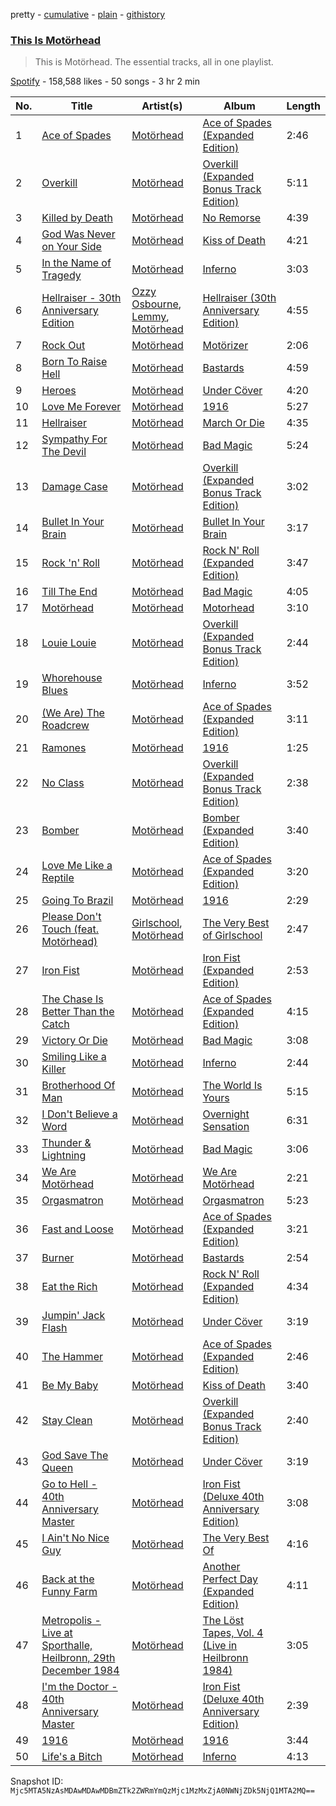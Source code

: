 pretty - [cumulative](/playlists/cumulative/37i9dQZF1DZ06evO0UHpXG.md) - [plain](/playlists/plain/37i9dQZF1DZ06evO0UHpXG) - [githistory](https://github.githistory.xyz/mackorone/spotify-playlist-archive/blob/main/playlists/plain/37i9dQZF1DZ06evO0UHpXG)

### [This Is Motörhead](https://open.spotify.com/playlist/37i9dQZF1DZ06evO0UHpXG)

> This is Motörhead\. The essential tracks, all in one playlist.

[Spotify](https://open.spotify.com/user/spotify) - 158,588 likes - 50 songs - 3 hr 2 min

| No. | Title | Artist(s) | Album | Length |
|---|---|---|---|---|
| 1 | [Ace of Spades](https://open.spotify.com/track/6EPRKhUOdiFSQwGBRBbvsZ) | [Motörhead](https://open.spotify.com/artist/1DFr97A9HnbV3SKTJFu62M) | [Ace of Spades \(Expanded Edition\)](https://open.spotify.com/album/3rxF05Aux0QTrN533Kjc91) | 2:46 |
| 2 | [Overkill](https://open.spotify.com/track/3Staqm5EYDnYBqcwuxrWjZ) | [Motörhead](https://open.spotify.com/artist/1DFr97A9HnbV3SKTJFu62M) | [Overkill \(Expanded Bonus Track Edition\)](https://open.spotify.com/album/5iw08epzFaKtmX3y2vRVU6) | 5:11 |
| 3 | [Killed by Death](https://open.spotify.com/track/4cuPWrSsjNLAkYRJwQLCzt) | [Motörhead](https://open.spotify.com/artist/1DFr97A9HnbV3SKTJFu62M) | [No Remorse](https://open.spotify.com/album/7sRhaLxwU2iUWuSBCNU5ba) | 4:39 |
| 4 | [God Was Never on Your Side](https://open.spotify.com/track/3zeQSYzaN9kLVypKWr6yUi) | [Motörhead](https://open.spotify.com/artist/1DFr97A9HnbV3SKTJFu62M) | [Kiss of Death](https://open.spotify.com/album/4syGSCBIzJWYQB15Msvn1y) | 4:21 |
| 5 | [In the Name of Tragedy](https://open.spotify.com/track/1DhCdQMyNLklKGxBheRFxL) | [Motörhead](https://open.spotify.com/artist/1DFr97A9HnbV3SKTJFu62M) | [Inferno](https://open.spotify.com/album/7jGmwdQeJQ7kZ8LN7uN4lD) | 3:03 |
| 6 | [Hellraiser \- 30th Anniversary Edition](https://open.spotify.com/track/7iD5t0YgWvIIrvZtw6IIxQ) | [Ozzy Osbourne](https://open.spotify.com/artist/6ZLTlhejhndI4Rh53vYhrY), [Lemmy](https://open.spotify.com/artist/0bmuibaBeiMxAqN2HwUqhd), [Motörhead](https://open.spotify.com/artist/1DFr97A9HnbV3SKTJFu62M) | [Hellraiser \(30th Anniversary Edition\)](https://open.spotify.com/album/3pn1WoMZ18F0Mn2qfWx4Cq) | 4:55 |
| 7 | [Rock Out](https://open.spotify.com/track/4cEBku3RXce9XiDlNU6WaU) | [Motörhead](https://open.spotify.com/artist/1DFr97A9HnbV3SKTJFu62M) | [Motörizer](https://open.spotify.com/album/35j1gGsSSnTWtOqnRI18hT) | 2:06 |
| 8 | [Born To Raise Hell](https://open.spotify.com/track/7Ei4LhQ8BeTfjsPY7FINZS) | [Motörhead](https://open.spotify.com/artist/1DFr97A9HnbV3SKTJFu62M) | [Bastards](https://open.spotify.com/album/0mtmu4b5dw2dYlrAyjGQa7) | 4:59 |
| 9 | [Heroes](https://open.spotify.com/track/1WE1WsxSqVofH8ugxJkc0c) | [Motörhead](https://open.spotify.com/artist/1DFr97A9HnbV3SKTJFu62M) | [Under Cöver](https://open.spotify.com/album/2k92YJRQpz64koEILL4DUs) | 4:20 |
| 10 | [Love Me Forever](https://open.spotify.com/track/7akyedgeVgZeT6oD77nyHn) | [Motörhead](https://open.spotify.com/artist/1DFr97A9HnbV3SKTJFu62M) | [1916](https://open.spotify.com/album/6mvrfjdgSvwcDXhxyVjWTx) | 5:27 |
| 11 | [Hellraiser](https://open.spotify.com/track/65JrmVnWM5KzM1WrXIY0tI) | [Motörhead](https://open.spotify.com/artist/1DFr97A9HnbV3SKTJFu62M) | [March Or Die](https://open.spotify.com/album/3pbbbyxPPgBTAMbAcVzjex) | 4:35 |
| 12 | [Sympathy For The Devil](https://open.spotify.com/track/5Yql4ooghbDqwXIvCGXsdx) | [Motörhead](https://open.spotify.com/artist/1DFr97A9HnbV3SKTJFu62M) | [Bad Magic](https://open.spotify.com/album/6dMv1580G91kLYjquABSPQ) | 5:24 |
| 13 | [Damage Case](https://open.spotify.com/track/5VtZWqbYE9vkVSbvqNmg2D) | [Motörhead](https://open.spotify.com/artist/1DFr97A9HnbV3SKTJFu62M) | [Overkill \(Expanded Bonus Track Edition\)](https://open.spotify.com/album/5iw08epzFaKtmX3y2vRVU6) | 3:02 |
| 14 | [Bullet In Your Brain](https://open.spotify.com/track/4TDdlKWf59N0wqBTipYzcJ) | [Motörhead](https://open.spotify.com/artist/1DFr97A9HnbV3SKTJFu62M) | [Bullet In Your Brain](https://open.spotify.com/album/3yn75PrdYZssPvj8kwKpN4) | 3:17 |
| 15 | [Rock 'n' Roll](https://open.spotify.com/track/2rl61dFTIVAiqa57zr2Ed3) | [Motörhead](https://open.spotify.com/artist/1DFr97A9HnbV3SKTJFu62M) | [Rock N' Roll \(Expanded Edition\)](https://open.spotify.com/album/3aoZZWomzwY4KuXM2Jqt7C) | 3:47 |
| 16 | [Till The End](https://open.spotify.com/track/1n89RaAdJ19i3vZHwhcHVu) | [Motörhead](https://open.spotify.com/artist/1DFr97A9HnbV3SKTJFu62M) | [Bad Magic](https://open.spotify.com/album/6dMv1580G91kLYjquABSPQ) | 4:05 |
| 17 | [Motörhead](https://open.spotify.com/track/2iZYdnXBFW4r54HhQKanlg) | [Motörhead](https://open.spotify.com/artist/1DFr97A9HnbV3SKTJFu62M) | [Motorhead](https://open.spotify.com/album/5vYvX7jM5TAg7fzK1oKySe) | 3:10 |
| 18 | [Louie Louie](https://open.spotify.com/track/5R6OAv09z0kAV7Ll8olOH4) | [Motörhead](https://open.spotify.com/artist/1DFr97A9HnbV3SKTJFu62M) | [Overkill \(Expanded Bonus Track Edition\)](https://open.spotify.com/album/5iw08epzFaKtmX3y2vRVU6) | 2:44 |
| 19 | [Whorehouse Blues](https://open.spotify.com/track/6DzNf5yqXpAAtie15t3MVx) | [Motörhead](https://open.spotify.com/artist/1DFr97A9HnbV3SKTJFu62M) | [Inferno](https://open.spotify.com/album/7jGmwdQeJQ7kZ8LN7uN4lD) | 3:52 |
| 20 | [\(We Are\) The Roadcrew](https://open.spotify.com/track/3AQmSnKePd4DOCxiQxADd8) | [Motörhead](https://open.spotify.com/artist/1DFr97A9HnbV3SKTJFu62M) | [Ace of Spades \(Expanded Edition\)](https://open.spotify.com/album/3rxF05Aux0QTrN533Kjc91) | 3:11 |
| 21 | [Ramones](https://open.spotify.com/track/2Q0Tw6meB6xfZ4ONeIL35j) | [Motörhead](https://open.spotify.com/artist/1DFr97A9HnbV3SKTJFu62M) | [1916](https://open.spotify.com/album/6mvrfjdgSvwcDXhxyVjWTx) | 1:25 |
| 22 | [No Class](https://open.spotify.com/track/7tcjO6ihGhcKi5mRu0jXZy) | [Motörhead](https://open.spotify.com/artist/1DFr97A9HnbV3SKTJFu62M) | [Overkill \(Expanded Bonus Track Edition\)](https://open.spotify.com/album/5iw08epzFaKtmX3y2vRVU6) | 2:38 |
| 23 | [Bomber](https://open.spotify.com/track/1I4el8B1ZZKF3OGzmXDH9T) | [Motörhead](https://open.spotify.com/artist/1DFr97A9HnbV3SKTJFu62M) | [Bomber \(Expanded Edition\)](https://open.spotify.com/album/1OVYzABapDJ7aZGfBLY22F) | 3:40 |
| 24 | [Love Me Like a Reptile](https://open.spotify.com/track/5pHQZlekYdxTQExJWe1KSp) | [Motörhead](https://open.spotify.com/artist/1DFr97A9HnbV3SKTJFu62M) | [Ace of Spades \(Expanded Edition\)](https://open.spotify.com/album/3rxF05Aux0QTrN533Kjc91) | 3:20 |
| 25 | [Going To Brazil](https://open.spotify.com/track/63cQrvazYCVTQgWiOWKUPr) | [Motörhead](https://open.spotify.com/artist/1DFr97A9HnbV3SKTJFu62M) | [1916](https://open.spotify.com/album/6mvrfjdgSvwcDXhxyVjWTx) | 2:29 |
| 26 | [Please Don't Touch \(feat\. Motörhead\)](https://open.spotify.com/track/2fZKtGjQ5vWLDWm6AhfvQ1) | [Girlschool](https://open.spotify.com/artist/2TRtXTjjmyzK5oUGec1Gv8), [Motörhead](https://open.spotify.com/artist/1DFr97A9HnbV3SKTJFu62M) | [The Very Best of Girlschool](https://open.spotify.com/album/2KN9p0XSOmycyt4ZzMKJGB) | 2:47 |
| 27 | [Iron Fist](https://open.spotify.com/track/15uss75SOwMaCQyBma5UlD) | [Motörhead](https://open.spotify.com/artist/1DFr97A9HnbV3SKTJFu62M) | [Iron Fist \(Expanded Edition\)](https://open.spotify.com/album/52mCdg2gKWlWbx0prHdejd) | 2:53 |
| 28 | [The Chase Is Better Than the Catch](https://open.spotify.com/track/1NoJzyzXzZWHGRVYxlM5u6) | [Motörhead](https://open.spotify.com/artist/1DFr97A9HnbV3SKTJFu62M) | [Ace of Spades \(Expanded Edition\)](https://open.spotify.com/album/3rxF05Aux0QTrN533Kjc91) | 4:15 |
| 29 | [Victory Or Die](https://open.spotify.com/track/2CiA531WXraGbovitMCPM1) | [Motörhead](https://open.spotify.com/artist/1DFr97A9HnbV3SKTJFu62M) | [Bad Magic](https://open.spotify.com/album/6dMv1580G91kLYjquABSPQ) | 3:08 |
| 30 | [Smiling Like a Killer](https://open.spotify.com/track/2Iwy3PQDlKJ1XwyEoAPiDE) | [Motörhead](https://open.spotify.com/artist/1DFr97A9HnbV3SKTJFu62M) | [Inferno](https://open.spotify.com/album/7jGmwdQeJQ7kZ8LN7uN4lD) | 2:44 |
| 31 | [Brotherhood Of Man](https://open.spotify.com/track/0hubXoyvsuxkq3UA2tfSeG) | [Motörhead](https://open.spotify.com/artist/1DFr97A9HnbV3SKTJFu62M) | [The World Is Yours](https://open.spotify.com/album/3w6OQUsrAPQsPUC1fBkdv6) | 5:15 |
| 32 | [I Don't Believe a Word](https://open.spotify.com/track/6k2FLvtZpCcv4uRh4CiBhL) | [Motörhead](https://open.spotify.com/artist/1DFr97A9HnbV3SKTJFu62M) | [Overnight Sensation](https://open.spotify.com/album/08NAL0fDCPpDNayW9jjzfB) | 6:31 |
| 33 | [Thunder & Lightning](https://open.spotify.com/track/6qcdpwb8HuELdtekAB4v4c) | [Motörhead](https://open.spotify.com/artist/1DFr97A9HnbV3SKTJFu62M) | [Bad Magic](https://open.spotify.com/album/6dMv1580G91kLYjquABSPQ) | 3:06 |
| 34 | [We Are Motörhead](https://open.spotify.com/track/29o3PAov4DX7xGSJT2tCdh) | [Motörhead](https://open.spotify.com/artist/1DFr97A9HnbV3SKTJFu62M) | [We Are Motörhead](https://open.spotify.com/album/2sqUz4v6XuHJL8k6R1WztI) | 2:21 |
| 35 | [Orgasmatron](https://open.spotify.com/track/3RqNRquosVuv2C6AT6HLGT) | [Motörhead](https://open.spotify.com/artist/1DFr97A9HnbV3SKTJFu62M) | [Orgasmatron](https://open.spotify.com/album/6jHRYw1JsUNParuSI9BtFX) | 5:23 |
| 36 | [Fast and Loose](https://open.spotify.com/track/5rmrkIsEaff7cwtMNKNrMP) | [Motörhead](https://open.spotify.com/artist/1DFr97A9HnbV3SKTJFu62M) | [Ace of Spades \(Expanded Edition\)](https://open.spotify.com/album/3rxF05Aux0QTrN533Kjc91) | 3:21 |
| 37 | [Burner](https://open.spotify.com/track/4tNx0zCy4Ujs7b5IufkjQb) | [Motörhead](https://open.spotify.com/artist/1DFr97A9HnbV3SKTJFu62M) | [Bastards](https://open.spotify.com/album/0mtmu4b5dw2dYlrAyjGQa7) | 2:54 |
| 38 | [Eat the Rich](https://open.spotify.com/track/3XDkKF2P82Om5ZjAfxX2Y4) | [Motörhead](https://open.spotify.com/artist/1DFr97A9HnbV3SKTJFu62M) | [Rock N' Roll \(Expanded Edition\)](https://open.spotify.com/album/3aoZZWomzwY4KuXM2Jqt7C) | 4:34 |
| 39 | [Jumpin' Jack Flash](https://open.spotify.com/track/723GhiDQytwyF7NYX6MyuH) | [Motörhead](https://open.spotify.com/artist/1DFr97A9HnbV3SKTJFu62M) | [Under Cöver](https://open.spotify.com/album/2k92YJRQpz64koEILL4DUs) | 3:19 |
| 40 | [The Hammer](https://open.spotify.com/track/05pK81o3qm38lC1pzXS11K) | [Motörhead](https://open.spotify.com/artist/1DFr97A9HnbV3SKTJFu62M) | [Ace of Spades \(Expanded Edition\)](https://open.spotify.com/album/3rxF05Aux0QTrN533Kjc91) | 2:46 |
| 41 | [Be My Baby](https://open.spotify.com/track/0EXoM6WD1gWVDB6Y2kRH2f) | [Motörhead](https://open.spotify.com/artist/1DFr97A9HnbV3SKTJFu62M) | [Kiss of Death](https://open.spotify.com/album/4syGSCBIzJWYQB15Msvn1y) | 3:40 |
| 42 | [Stay Clean](https://open.spotify.com/track/0vcccE7VjUlGjOcXYiWXgn) | [Motörhead](https://open.spotify.com/artist/1DFr97A9HnbV3SKTJFu62M) | [Overkill \(Expanded Bonus Track Edition\)](https://open.spotify.com/album/5iw08epzFaKtmX3y2vRVU6) | 2:40 |
| 43 | [God Save The Queen](https://open.spotify.com/track/0ZuyXUQM2yAFIbmTOTXAbi) | [Motörhead](https://open.spotify.com/artist/1DFr97A9HnbV3SKTJFu62M) | [Under Cöver](https://open.spotify.com/album/2k92YJRQpz64koEILL4DUs) | 3:19 |
| 44 | [Go to Hell \- 40th Anniversary Master](https://open.spotify.com/track/5UwpBndztMkz2kEeHcj71B) | [Motörhead](https://open.spotify.com/artist/1DFr97A9HnbV3SKTJFu62M) | [Iron Fist \(Deluxe 40th Anniversary Edition\)](https://open.spotify.com/album/2tkYl59Gdw4kLSXGCkEgN8) | 3:08 |
| 45 | [I Ain't No Nice Guy](https://open.spotify.com/track/7g2wO2WeCBrBHWrgB22Fae) | [Motörhead](https://open.spotify.com/artist/1DFr97A9HnbV3SKTJFu62M) | [The Very Best Of](https://open.spotify.com/album/0v6vbvtlFL78oEd3KrT0jp) | 4:16 |
| 46 | [Back at the Funny Farm](https://open.spotify.com/track/6yzBxTrtlBhm8nXbZIBqS1) | [Motörhead](https://open.spotify.com/artist/1DFr97A9HnbV3SKTJFu62M) | [Another Perfect Day \(Expanded Edition\)](https://open.spotify.com/album/4WoY5iVHPMk3duAINlW7MK) | 4:11 |
| 47 | [Metropolis \- Live at Sporthalle, Heilbronn, 29th December 1984](https://open.spotify.com/track/0JaWMlB8iyfQ5yC6XM5Gdv) | [Motörhead](https://open.spotify.com/artist/1DFr97A9HnbV3SKTJFu62M) | [The Löst Tapes, Vol\. 4 \(Live in Heilbronn 1984\)](https://open.spotify.com/album/7JZtTrkPykywMjnwnzqwkS) | 3:05 |
| 48 | [I'm the Doctor \- 40th Anniversary Master](https://open.spotify.com/track/1naK1PsfLp3zjwdY3NxJah) | [Motörhead](https://open.spotify.com/artist/1DFr97A9HnbV3SKTJFu62M) | [Iron Fist \(Deluxe 40th Anniversary Edition\)](https://open.spotify.com/album/2tkYl59Gdw4kLSXGCkEgN8) | 2:39 |
| 49 | [1916](https://open.spotify.com/track/5gp9UXTiUKw0EbKdmdln9O) | [Motörhead](https://open.spotify.com/artist/1DFr97A9HnbV3SKTJFu62M) | [1916](https://open.spotify.com/album/6mvrfjdgSvwcDXhxyVjWTx) | 3:44 |
| 50 | [Life's a Bitch](https://open.spotify.com/track/08qd7KzrvVKwEU5mfBnU8j) | [Motörhead](https://open.spotify.com/artist/1DFr97A9HnbV3SKTJFu62M) | [Inferno](https://open.spotify.com/album/7jGmwdQeJQ7kZ8LN7uN4lD) | 4:13 |

Snapshot ID: `Mjc5MTA5NzAsMDAwMDAwMDBmZTk2ZWRmYmQzMjc1MzMxZjA0NWNjZDk5NjQ1MTA2MQ==`
